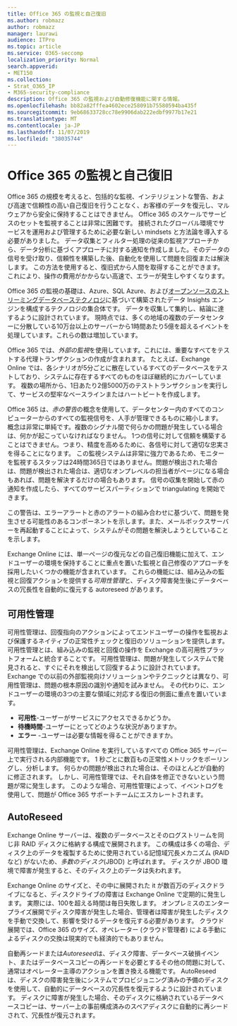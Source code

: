 ```yaml
---
title: Office 365 の監視と自己復旧
ms.author: robmazz
author: robmazz
manager: laurawi
audience: ITPro
ms.topic: article
ms.service: O365-seccomp
localization_priority: Normal
search.appverid:
- MET150
ms.collection:
- Strat_O365_IP
- M365-security-compliance
description: Office 365 の監視および自動修復機能に関する情報。
ms.openlocfilehash: bb82a82fffea4602ece258091b75580594ba435f
ms.sourcegitcommit: 9eb68633728cc78e9906dab222edbf9977b17e21
ms.translationtype: MT
ms.contentlocale: ja-JP
ms.lasthandoff: 11/07/2019
ms.locfileid: "38035744"
---
```

# <a name="office-365-monitoring-and-self-healing"></a>Office 365 の監視と自己復旧

Office 365 の規模を考えると、包括的な監視、インテリジェントな警告、および高速で信頼性の高い自己復旧を行うことなく、お客様のデータを復元し、マルウェアから安全に保持することはできません。 Office 365 のスケールでサービスのセットを監視することは非常に困難です。 接続されたグローバル環境でサービスを運用および管理するために必要な新しい mindsets と方法論を導入する必要がありました。 データ収集とフィルター処理の従来の監視アプローチから、データ分析に基づくアプローチに対する通知を作成しました。そのデータの信号を受け取り、信頼性を構築した後、自動化を使用して問題を回復または解決します。 この方法を使用すると、復旧式から人間を取得することができます。これにより、操作の費用がかからない高速で、エラーが発生しやすくなります。 

Office 365 の監視の基礎は、Azure、SQL Azure、および[オープンソースのストリーミングデータベーステクノロジ](https://cassandra.apache.org/)に基づいて構築されたデータ Insights エンジンを構成するテクノロジの集合体です。 データを収集して集約し、結論に達するように設計されています。 現時点では、多くの地域の複数のデータセンターに分散している10万台以上のサーバーから1時間あたり5億を超えるイベントを処理しています。これらの数は増加しています。 

Office 365 では、*外部の監視*を使用しています。これには、重要なすべてをテストする代理トランザクションの作成が含まれます。 たとえば、Exchange Online では、各シナリオが5分ごとに散在しているすべてのデータベースをテストしており、システムに存在するすべてのものをほぼ継続的にカバーしています。 複数の場所から、1日あたり2億5000万のテストトランザクションを実行して、サービスの堅牢なベースラインまたはハートビートを作成します。 

Office 365 は、*赤の警告*の概念を使用して、データセンター内のすべてのコンピューターからのすべての監視信号を、人手が管理できるものに縮小します。 概念は非常に単純です。複数のシグナル間で何らかの問題が発生している場合は、何かが起こっていなければなりません。 1つの信号に対して信頼を構築することはできません。つまり、精度を高めるために、各信号に対して適切な忠実さを得ることになります。 この監視システムは非常に強力であるため、モニターを監視するスタッフは24時間365日ではありません。問題が検出された場合は、問題が検出された場合は、適切なオンプレベルの担当者がページになる場合もあれば、問題を解決するだけの場合もあります。 信号の収集を開始して赤の通知を作成したら、すべてのサービスパーティションで triangulating を開始できます。 

この警告は、エラーアラートと赤のアラートの組み合わせに基づいて、問題を発生させる可能性のあるコンポーネントを示します。また、メールボックスサーバーを再起動することによって、システムがその問題を解決しようとしていることを示します。 

Exchange Online には、単一ページの復元などの自己復旧機能に加えて、エンドユーザーの環境を保持することに重点を置いた監視と自己修復のアプローチを採用したいくつかの機能が含まれています。 これらの機能には、組み込みの監視と回復アクションを提供する*可用性管理*と、ディスク障害発生後にデータベースの冗長性を自動的に復元する autoreseed があります。 

## <a name="managed-availability"></a>可用性管理 

可用性管理は、回復指向のアクションによってエンドユーザーの操作を監視および保護するネイティブの正常性チェックと復旧のソリューションを提供します。 可用性管理とは、組み込みの監視と回復の操作を Exchange の高可用性プラットフォームと統合することです。 可用性管理は、問題が発生してシステムで発見されると、すぐにそれを検出して回復するように設計されています。 Exchange での以前の外部監視向けソリューションやテクニックとは異なり、可用性管理は、問題の根本原因の識別や通知を試みません。 その代わりに、エンドユーザーの環境の3つの主要な領域に対応する復旧の側面に重点を置いています。

- **可用性**-ユーザーがサービスにアクセスできるかどうか。 
- **待機時間**-ユーザーにとってどのような状況がありますか。 
- **エラー** -ユーザーは必要な情報を得ることができますか。 

可用性管理は、Exchange Online を実行しているすべての Office 365 サーバー上で実行される内部機能です。 1 秒ごとに数百もの正常性メトリックをポーリングし、分析します。 何らかの問題が検出された場合は、そのほとんどが自動的に修正されます。 しかし、可用性管理では、それ自体を修正できないという問題が常に発生します。 このような場合、可用性管理によって、イベントログを使用して、問題が Office 365 サポートチームにエスカレートされます。

## <a name="autoreseed"></a>AutoReseed

Exchange Online サーバーは、複数のデータベースとそのログストリームを同じ非 RAID ディスクに格納する構成で展開されます。 この構成は多くの場合、ディスク上のデータを複製するために使用されている記憶域冗長メカニズム (RAID など) がないため、*多数のディスク*(JBOD) と呼ばれます。 ディスクが JBOD 環境で障害が発生すると、そのディスク上のデータは失われます。 

Exchange Online のサイズと、その中に展開された it が数百万のディスクドライブになると、ディスクドライブの障害は Exchange Online で定期的に発生します。 実際には、100を超える時間は毎日失敗します。 オンプレミスのエンタープライズ展開でディスク障害が発生した場合、管理者は障害が発生したディスクを手動で交換して、影響を受けるデータを復元する必要があります。 クラウド展開では、Office 365 のサイズ、オペレーター (クラウド管理者) による手動によるディスクの交換は現実的でも経済的でもありません。 

自動再シードまたは*Autoreseed*は、ディスク障害、データベース破損イベント、またはデータベースコピーの再シードを必要とするその他の問題に対して、通常はオペレーター主導のアクションを置き換える機能です。 AutoReseed は、ディスクの障害発生後にシステムでプロビジョニング済みの予備のディスクを使用して、自動的にデータベースの冗長性を復元するように設計されています。 ディスクに障害が発生した場合、そのディスクに格納されているデータベースコピーは、サーバー上の事前構成済みのスペアディスクに自動的に再シードされて、冗長性が復元されます。 